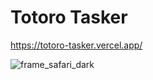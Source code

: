 # Totoro Tasker

https://totoro-tasker.vercel.app/

![frame_safari_dark](https://github.com/user-attachments/assets/eaf1b45d-5110-441d-8f8f-3dc5c1710ed0)

